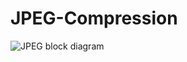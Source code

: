 # JPEG-Compression
![JPEG block diagram](https://www.eetimes.com/wp-content/uploads/media-1101219-fig1.jpg)

